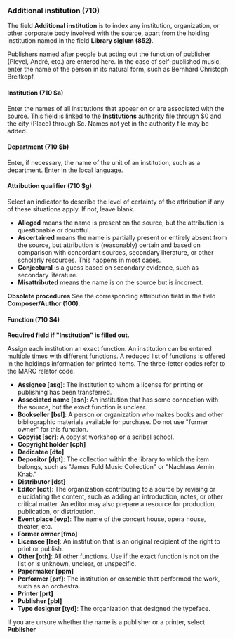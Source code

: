 ### Additional institution (710)

The field **Additional institution** is to index any institution, organization, or other corporate body involved with the source, apart from the holding institution named in the field **Library siglum (852)**.   

Publishers named after people but acting out the function of publisher (Pleyel, André, etc.) are entered here. In the
case of self-published music, enter the name of the person in its natural form, such as Bernhard Christoph Breitkopf.

#### Institution (710 $a)

Enter the names of all institutions that appear on or are associated with the source. This field is linked to the **Institutions** authority file through $0 and the city (Place) through $c. Names not yet in the authority file may be added.

#### Department (710 $b)

Enter, if necessary, the name of the unit of an institution, such as a department. Enter in the local language.

#### Attribution qualifier (710 $g)

Select an indicator to describe the level of certainty of the attribution if any of these situations apply. If not,
leave blank.

- **Alleged** means the name is present on the source, but the attribution is questionable or doubtful.
- **Ascertained** means the name is partially present or entirely absent from the source, but attribution is (reasonably) certain and based on comparison with concordant sources, secondary literature, or other scholarly
  resources. This happens in most cases.
- **Conjectural** is a guess based on secondary evidence, such as secondary literature.
- **Misattributed** means the name is on the source but is incorrect.  

**Obsolete procedures** See the corresponding attribution field in the field **Composer/Author (100)**.  

#### Function (710 $4)

**Required field if "Institution" is filled out.**

Assign each institution an exact function. An institution can be entered multiple times with different functions. A
reduced list of functions is offered in the holdings information for printed items. The three-letter codes refer to the
MARC relator code.

- **Assignee [asg]**: The institution to whom a license for printing or publishing has been transferred.  
- **Associated name [asn]**: An institution that has some connection with the source, but the exact function is unclear.
- **Bookseller [bsl]**: A person or organization who makes books and other bibliographic materials available for
  purchase. Do not use "former owner" for this function.
- **Copyist [scr]**: A copyist workshop or a scribal school.
- **Copyright holder [cph]**
- **Dedicatee [dte]**
- **Depositor [dpt]**: The collection within the library to which the item belongs, such as "James Fuld Music Collection" or "Nachlass Armin Knab."
- **Distributor [dst]**
- **Editor [edt]**: The organization contributing to a source by revising or elucidating the content, such as adding an
  introduction, notes, or other critical matter. An editor may also prepare a resource for production, publication, or distribution.
- **Event place [evp]**: The name of the concert house, opera house, theater, etc.
- **Former owner [fmo]**
- **Licensee [lse]**: An institution that is an original recipient of the right to print or publish.
- **Other [oth]**: All other functions. Use if the exact function is not on the list or is unknown, unclear, or unspecific.
- **Papermaker [ppm]**
- **Performer [prf]**: The institution or ensemble that performed the work, such as an orchestra.
- **Printer [prt]**
- **Publisher [pbl]**
- **Type designer [tyd]**: The organization that designed the typeface.

If you are unsure whether the name is a publisher or a printer, select **Publisher**
